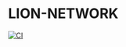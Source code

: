 
# LION-NETWORK 



[![CI](https://github.com/li-shin/Lion-Network/actions/workflows/main.yml/badge.svg?branch=main)](https://github.com/li-shin/Lion-Network/actions/workflows/main.yml)
